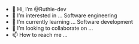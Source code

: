 - 👋 Hi, I’m @Ruthie-dev
- 👀 I’m interested in ... Software engineering 
- 🌱 I’m currently learning ... Software development 
- 💞️ I’m looking to collaborate on ...
- 📫 How to reach me ...

<!---
Ruthie-dev/Ruthie-dev is a ✨ special ✨ repository because its `README.md` (this file) appears on your GitHub profile.
You can click the Preview link to take a look at your changes.
--->
